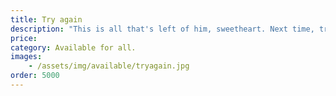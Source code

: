 ```yaml
---
title: Try again
description: "This is all that's left of him, sweetheart. Next time, try a little harder to keep me away from you."
price: 
category: Available for all.
images: 
    - /assets/img/available/tryagain.jpg
order: 5000
---
```

